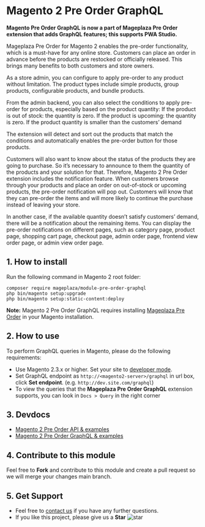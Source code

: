 # Magento 2 Pre Order GraphQL

**Magento Pre Order GraphQL is now a part of Mageplaza Pre Order extension that adds GraphQL features; this supports PWA Studio.**

Mageplaza Pre Order for Magento 2 enables the pre-order functionality, which is a must-have for any online store. Customers can place an order in advance before the products are restocked or officially released. This brings many benefits to both customers and store owners. 

As a store admin, you can configure to apply pre-order to any product without limitation. The product types include simple products, group products, configurable products, and bundle products. 

From the admin backend, you can also select the conditions to apply pre-order for products, especially based on the product quantity: 
If the product is out of stock: the quantity is zero. 
If the product is upcoming: the quantity is zero. 
If the product quantity is smaller than the customers’ demand

The extension will detect and sort out the products that match the conditions and automatically enables the pre-order button for those products.  

Customers will also want to know about the status of the products they are going to purchase. So it’s necessary to announce to them the quantity of the products and your solution for that. Therefore, Magento 2 Pre Order extension includes the notification feature. When customers browse through your products and place an order on out-of-stock or upcoming products, the pre-order notification will pop out. Customers will know that they can pre-order the items and will more likely to continue the purchase instead of leaving your store. 

In another case, if the available quantity doesn’t satisfy customers’ demand, there will be a notification about the remaining items. You can display the pre-order notifications on different pages, such as category page, product page, shopping cart page, checkout page, admin order page, frontend view order page, or admin view order page. 

## 1. How to install

Run the following command in Magento 2 root folder:

```
composer require mageplaza/module-pre-order-graphql
php bin/magento setup:upgrade
php bin/magento setup:static-content:deploy
```

**Note:**
Magento 2 Pre Order GraphQL requires installing [Mageplaza Pre Order](https://www.mageplaza.com/magento-2-pre-order/) in your Magento installation.

## 2. How to use

To perform GraphQL queries in Magento, please do the following requirements:

- Use Magento 2.3.x or higher. Set your site to [developer mode](https://www.mageplaza.com/devdocs/enable-disable-developer-mode-magento-2.html).
- Set GraphQL endpoint as `http://<magento2-server>/graphql` in url box, click **Set endpoint**. 
(e.g. `http://dev.site.com/graphql`)
- To view the queries that the **Mageplaza Pre Order GraphQL** extension supports, you can look in `Docs > Query` in the right corner

## 3. Devdocs

- [Magento 2 Pre Order API & examples](https://documenter.getpostman.com/view/10589000/TVYDfLBx)
- [Magento 2 Pre Order GraphQL & examples](https://documenter.getpostman.com/view/10589000/TVYKZwEg)


## 4. Contribute to this module

Feel free to **Fork** and contribute to this module and create a pull request so we will merge your changes main branch.

## 5. Get Support

- Feel free to [contact us](https://www.mageplaza.com/contact.html) if you have any further questions.
- If you like this project, please give us a **Star** ![star](https://i.imgur.com/S8e0ctO.png)
